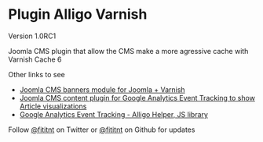 # Plugin Alligo Varnish
Version 1.0RC1

Joomla CMS plugin that allow the CMS make a more agressive cache with Varnish Cache 6

Other links to see
- [Joomla CMS banners module for Joomla + Varnish](https://github.com/alligo/mod_banners4varnish)
- [Joomla CMS content plugin for Google Analytics Event Tracking to show Article visualizations](https://github.com/alligo/plg_content_google-analytics-event-tracking)
- [Google Analytics Event Tracking - Alligo Helper, JS library](https://github.com/alligo/google-analytics-event-tracking)

Follow [@fititnt](https://twitter.com/fititnt) on Twitter or
[@fititnt](https://github.com/fititnt) on Github for updates